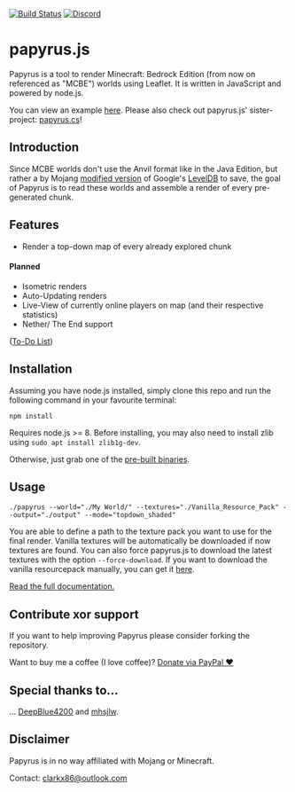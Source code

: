 [![Build Status](https://travis-ci.org/clarkx86/papyrusjs.svg?branch=master)](https://travis-ci.org/clarkx86/papyrusjs) [![Discord](https://img.shields.io/discord/569841820092203011.svg?logo=discord&logoColor=white)](https://discord.gg/J2sBaXa)
# papyrus.js
Papyrus is a tool to render Minecraft: Bedrock Edition (from now on referenced as "MCBE") worlds using Leaflet. It is written in JavaScript and powered by node.js.

You can view an example [here](http://map.bedrock.clarkx86.com).
Please also check out papyrus.js' sister-project: [papyrus.cs](https://github.com/mjungnickel18/papyruscs/)!

## Introduction
Since MCBE worlds don't use the Anvil format like in the Java Edition, but rather a by Mojang [modified version](https://github.com/Mojang/leveldb-mcpe) of Google's [LevelDB](http://leveldb.org/) to save, the goal of Papyrus is to read these worlds and assemble a render of every pre-generated chunk.

## Features
- Render a top-down map of every already explored chunk
#### Planned
- Isometric renders
- Auto-Updating renders
- Live-View of currently online players on map (and their respective statistics)
- Nether/ The End support

([To-Do List](https://github.com/clarkx86/papyrusjs/blob/master/docs/todo.md#to-do-list))

## Installation
Assuming you have node.js installed, simply clone this repo and run the following command in your favourite terminal:

```npm install```

Requires node.js >= 8. Before installing, you may also need to install zlib using `sudo apt install zlib1g-dev`.

Otherwise, just grab one of the [pre-built binaries](https://github.com/clarkx86/papyrusjs/releases).

## Usage
```./papyrus --world="./My World/" --textures="./Vanilla_Resource_Pack" --output="./output" --mode="topdown_shaded"```

You are able to define a path to the texture pack you want to use for the final render. Vanilla textures will be automatically be downloaded if now textures are found. You can also force papyrus.js to download the latest textures with the option `--force-download`. If you want to download the vanilla resourcepack manually, you can get it [here](https://aka.ms/resourcepacktemplate).

[Read the full documentation.](https://github.com/clarkx86/papyrus/blob/master/docs/documentation.md)

## Contribute xor support
If you want to help improving Papyrus please consider forking the repository.

Want to buy me a coffee (I love coffee)? [Donate via PayPal ♥](https://paypal.me/clarkstuehmer)

## Special thanks to...
... [DeepBlue4200](https://github.com/mjungnickel18) and [mhsjlw](https://github.com/mhsjlw).

## Disclaimer
Papyrus is in no way affiliated with Mojang or Minecraft.

Contact: [clarkx86@outlook.com](mailto:clarkx86@outlook.com?subject=GitHub%20Papyrus)
